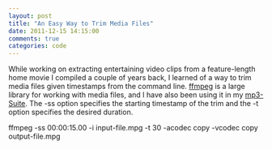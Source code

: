 ```yaml
---
layout: post
title: "An Easy Way to Trim Media Files"
date: 2011-12-15 14:15:00
comments: true
categories: code
---
```


While working on extracting entertaining video clips from a feature-length home
movie I compiled a couple of years back, I learned of a way to trim media files
given timestamps from the command line. [ffmpeg](http://ffmpeg.org) is a large
library for working with media files, and I have also been using it in my
[mp3-Suite](http://github.com/ngokevin/mp3-Suite). The -ss option specifies the
starting timestamp of the trim and the -t option specifies the desired
duration.

ffmpeg -ss 00:00:15.00 -i input-file.mpg -t 30 -acodec copy -vcodec copy
output-file.mpg
